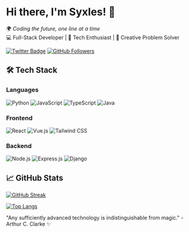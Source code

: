 # Hi there, I'm Syxles! 👋

🌍  *Coding the future, one line at a time*  
💻  Full-Stack Developer | 🚀 Tech Enthusiast | 🎨 Creative Problem Solver

[![Twitter Badge](https://img.shields.io/badge/Twitter-1DA1F2?style=for-the-badge&logo=twitter&logoColor=white)](https://twitter.com/syxles_)
[![GitHub Followers](https://img.shields.io/github/followers/yourusername?label=Follow%20Me&style=social)](https://github.com/syxless)

## 🛠️ Tech Stack

### Languages
![Python](https://img.shields.io/badge/Python-3776AB?style=for-the-badge&logo=python&logoColor=white)
![JavaScript](https://img.shields.io/badge/JavaScript-F7DF1E?style=for-the-badge&logo=javascript&logoColor=black)
![TypeScript](https://img.shields.io/badge/TypeScript-007ACC?style=for-the-badge&logo=typescript&logoColor=white)
![Java](https://img.shields.io/badge/Java-ED8B00?style=for-the-badge&logo=openjdk&logoColor=white)

### Frontend
![React](https://img.shields.io/badge/React-20232A?style=for-the-badge&logo=react&logoColor=61DAFB)
![Vue.js](https://img.shields.io/badge/Vue.js-35495E?style=for-the-badge&logo=vuedotjs&logoColor=4FC08D)
![Tailwind CSS](https://img.shields.io/badge/Tailwind_CSS-38B2AC?style=for-the-badge&logo=tailwind-css&logoColor=white)

### Backend
![Node.js](https://img.shields.io/badge/Node.js-339933?style=for-the-badge&logo=nodedotjs&logoColor=white)
![Express.js](https://img.shields.io/badge/Express.js-000000?style=for-the-badge&logo=express&logoColor=white)
![Django](https://img.shields.io/badge/Django-092E20?style=for-the-badge&logo=django&logoColor=white)

## 📈 GitHub Stats

[![GitHub Streak](https://streak-stats.demolab.com?user=Syxless&theme=dark)](https://git.io/streak-stats)

[![Top Langs](https://github-readme-stats.vercel.app/api/top-langs/?username=yourusername&layout=compact&theme=vision-friendly-dark)](https://github.com/Syxless)



"Any sufficiently advanced technology is indistinguishable from magic." - Arthur C. Clarke ✨
